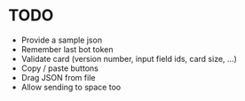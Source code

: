 # TODO

* Provide a sample json
* Remember last bot token
* Validate card (version number, input field ids, card size, ...)
* Copy / paste buttons
* Drag JSON from file
* Allow sending to space too